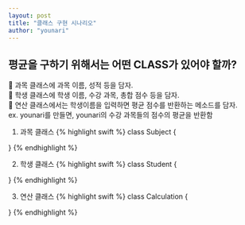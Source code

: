 ```yaml
---
layout: post
title: "클래스 구현 시나리오"
author: "younari"
---
```


## 평균을 구하기 위해서는 어떤 CLASS가 있어야 할까?

🤔 과목 클래스에 과목 이름, 성적 등을 담자. <br>
🤔 학생 클래스에 학생 이름, 수강 과목, 총합 점수 등을 담자. <br>
🤔 연산 클래스에서는 학생이름을 입력하면 평균 점수를 반환하는 메소드를 담자. <br>
ex. younari를 만들면, younari의 수강 과목들의 점수의 평균을 반환함 <br>

01. 과목 클래스
{% highlight swift %}
class Subject {
	
}
{% endhighlight %}

02. 학생 클래스
{% highlight swift %}
class Student {
	
}
{% endhighlight %}

03. 연산 클래스
{% highlight swift %}
class Calculation {
	
}
{% endhighlight %}